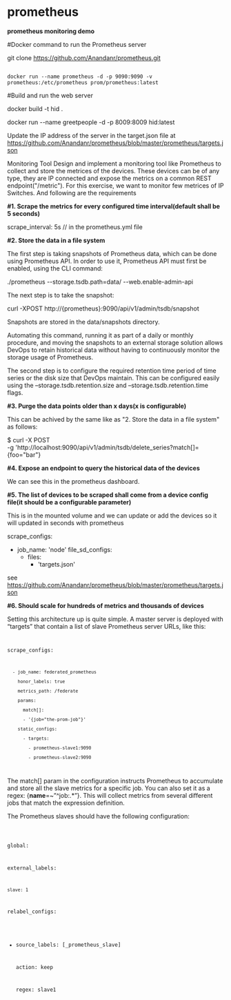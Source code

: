 # prometheus
<B>prometheus monitoring demo</B>

#Docker command to run the Prometheus server

git clone https://github.com/Anandanr/prometheus.git

<code>
docker run --name prometheus -d -p 9090:9090 -v prometheus:/etc/prometheus prom/prometheus:latest
</code>

#Build and run the web server

docker build -t hid .

docker run --name greetpeople -d -p 8009:8009 hid:latest

Update the IP address of the server in the target.json file at https://github.com/Anandanr/prometheus/blob/master/prometheus/targets.json


Monitoring Tool
Design and implement a monitoring tool like Prometheus to collect and store the metrices
of the devices.
These devices can be of any type, they are IP connected and expose the metrics on a
common REST endpoint("/metric").
For this exercise, we want to monitor few metrices of IP Switches. And following are the
requirements

<B>#1. Scrape the metrics for every configured time interval(default shall be 5 seconds)</B>

 scrape_interval:     5s // in the prometheus.yml file

<B>#2. Store the data in a file system</B>

The first step is taking snapshots of Prometheus data, which can be done using Prometheus API. In order to use it, Prometheus API must first be enabled, using the CLI command:

./prometheus --storage.tsdb.path=data/ --web.enable-admin-api

The next step is to take the snapshot:

curl -XPOST http://{prometheus}:9090/api/v1/admin/tsdb/snapshot

Snapshots are stored in the data/snapshots directory.

Automating this command, running it as part of a daily or monthly procedure, and moving the snapshots to an external storage solution allows DevOps to retain historical data without having to continuously monitor the storage usage of Prometheus. 

The second step is to configure the required retention time period of time series or the disk size that DevOps maintain. This can be configured easily using the –storage.tsdb.retention.size  and –storage.tsdb.retention.time flags. 

<B>#3. Purge the data points older than x days(x is configurable)</B>

This can be achived by the same like as "2. Store the data in a file system" as follows:

$ curl -X POST \
    -g 'http://localhost:9090/api/v1/admin/tsdb/delete_series?match[]={foo="bar"}

<B>#4. Expose an endpoint to query the historical data of the devices</B>

We can see this in the prometheus dashboard.

<B>#5. The list of devices to be scraped shall come from a device config file(it should be a
configurable parameter)</B>

This is in the mounted volume and we can update or add the devices so it will updated in seconds with prometheus

scrape_configs:
   - job_name: 'node'
     file_sd_configs:
       - files:
          - 'targets.json' 
          
see https://github.com/Anandanr/prometheus/blob/master/prometheus/targets.json


<B>#6. Should scale for hundreds of metrics and thousands of devices</B>

Setting this architecture up is quite simple. A master server is deployed with “targets” that contain a list of slave Prometheus server URLs, like this:
<code>
	
scrape_configs:
	
      - job_name: federated_prometheus
      
        honor_labels: true
	
        metrics_path: /federate
	
        params:
	
          match[]:
	  
          - '{job="the-prom-job"}'
	  
        static_configs:
	
          - targets:
	  
            - prometheus-slave1:9090
	    
            - prometheus-slave2:9090
</code>
												
The match[] param in the configuration instructs Prometheus to accumulate and store all the slave metrics for a specific job. You can also set it as a regex: {__name__=~”^job:.*”}. This will collect metrics from several different jobs that match the expression definition. 

The Prometheus slaves should have the following configuration: 

<code>

global:

  external_labels:
  
    slave: 1
    
  relabel_configs:
  
  - source_labels: [_prometheus_slave]
  
    action: keep
    
    regex: slave1
    
 </code>
